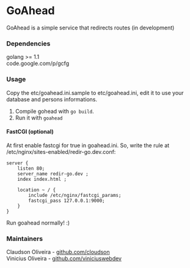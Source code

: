 GoAhead
=================

GoAhead is a simple service that redirects routes (in development)
### Dependencies 
golang >= 1.1   
code.google.com/p/gcfg


### Usage
Copy the etc/goahead.ini.sample to etc/goahead.ini, edit it to use your database and persons informations.  
1. Compile gohead with `go build`.  
2. Run it with `goahead` 

#### FastCGI (optional)
At first enable fastcgi for true in goahead.ini. So, write the rule at /etc/nginx/sites-enabled/redir-go.dev.conf:

```
server {
    listen 80;
    server_name redir-go.dev ;
    index index.html ;

    location ~ / {
        include /etc/nginx/fastcgi_params;
        fastcgi_pass 127.0.0.1:9000;
    }
}

```
Run goahead normally! :) 

### Maintainers

Claudson Oliveira - [github.com/cloudson](github.com/cloudson)  
Vinicius Oliveira - [github.com/viniciuswebdev](github.com/viniciuswebdev)